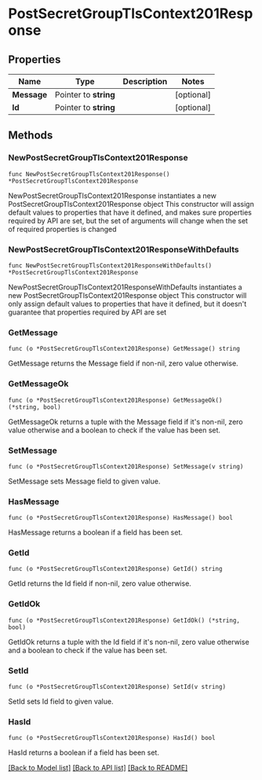 # PostSecretGroupTlsContext201Response

## Properties

Name | Type | Description | Notes
------------ | ------------- | ------------- | -------------
**Message** | Pointer to **string** |  | [optional] 
**Id** | Pointer to **string** |  | [optional] 

## Methods

### NewPostSecretGroupTlsContext201Response

`func NewPostSecretGroupTlsContext201Response() *PostSecretGroupTlsContext201Response`

NewPostSecretGroupTlsContext201Response instantiates a new PostSecretGroupTlsContext201Response object
This constructor will assign default values to properties that have it defined,
and makes sure properties required by API are set, but the set of arguments
will change when the set of required properties is changed

### NewPostSecretGroupTlsContext201ResponseWithDefaults

`func NewPostSecretGroupTlsContext201ResponseWithDefaults() *PostSecretGroupTlsContext201Response`

NewPostSecretGroupTlsContext201ResponseWithDefaults instantiates a new PostSecretGroupTlsContext201Response object
This constructor will only assign default values to properties that have it defined,
but it doesn't guarantee that properties required by API are set

### GetMessage

`func (o *PostSecretGroupTlsContext201Response) GetMessage() string`

GetMessage returns the Message field if non-nil, zero value otherwise.

### GetMessageOk

`func (o *PostSecretGroupTlsContext201Response) GetMessageOk() (*string, bool)`

GetMessageOk returns a tuple with the Message field if it's non-nil, zero value otherwise
and a boolean to check if the value has been set.

### SetMessage

`func (o *PostSecretGroupTlsContext201Response) SetMessage(v string)`

SetMessage sets Message field to given value.

### HasMessage

`func (o *PostSecretGroupTlsContext201Response) HasMessage() bool`

HasMessage returns a boolean if a field has been set.

### GetId

`func (o *PostSecretGroupTlsContext201Response) GetId() string`

GetId returns the Id field if non-nil, zero value otherwise.

### GetIdOk

`func (o *PostSecretGroupTlsContext201Response) GetIdOk() (*string, bool)`

GetIdOk returns a tuple with the Id field if it's non-nil, zero value otherwise
and a boolean to check if the value has been set.

### SetId

`func (o *PostSecretGroupTlsContext201Response) SetId(v string)`

SetId sets Id field to given value.

### HasId

`func (o *PostSecretGroupTlsContext201Response) HasId() bool`

HasId returns a boolean if a field has been set.


[[Back to Model list]](../README.md#documentation-for-models) [[Back to API list]](../README.md#documentation-for-api-endpoints) [[Back to README]](../README.md)



